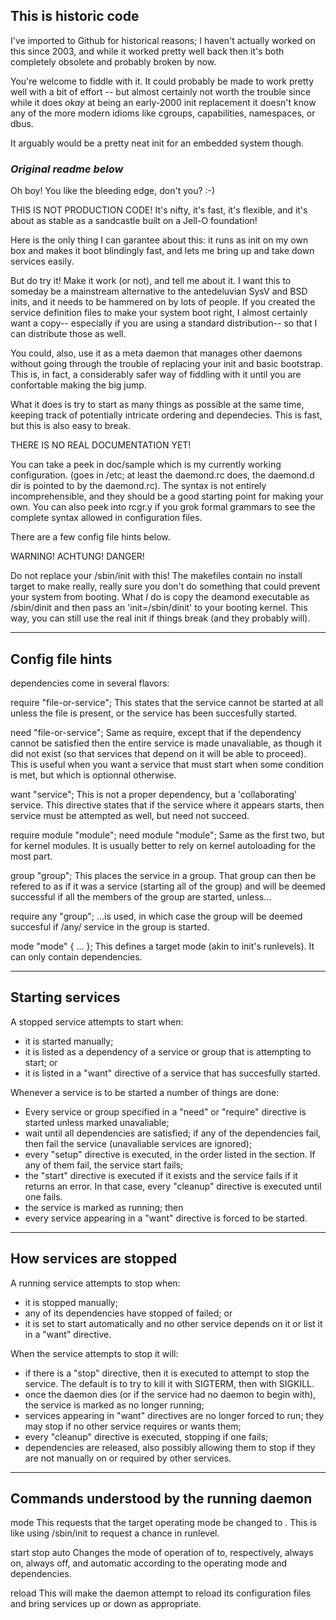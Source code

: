 ## **This is historic code**

I've imported to Github for historical reasons; I haven't actually worked
on this since 2003, and while it worked pretty well back then it's both
completely obsolete and probably broken by now.

You're welcome to fiddle with it.  It could probably be made to work
pretty well with a bit of effort -- but almost certainly not worth the
trouble since while it does _okay_ at being an early-2000 init replacement
it doesn't know any of the more modern idioms like cgroups, capabilities,
namespaces, or dbus.

It arguably would be a pretty neat init for an embedded system though.

### _Original readme below_


Oh boy!  You like the bleeding edge, don't you?  :-)

THIS IS NOT PRODUCTION CODE!  It's nifty, it's fast, it's flexible, and
it's about as stable as a sandcastle built on a Jell-O foundation!

Here is the only thing I can garantee about this: it runs as init on my own
box and makes it boot blindingly fast, and lets me bring up and take down
services easily.

But do try it!  Make it work (or not), and tell me about it.  I want this to
someday be a mainstream alternative to the antedeluvian SysV and BSD inits,
and it needs to be hammered on by lots of people.  If you created the
service definition files to make your system boot right, I almost certainly
want a copy-- especially if you are using a standard distribution-- so that
I can distribute those as well.

You could, also, use it as a meta daemon that manages other daemons without
going through the trouble of replacing your init and basic bootstrap.  This
is, in fact, a considerably safer way of fiddling with it until you are
confortable making the big jump.

What it does is try to start as many things as possible at the same time,
keeping track of potentially intricate ordering and dependecies.  This is
fast, but this is also easy to break.

THERE IS NO REAL DOCUMENTATION YET!

You can take a peek in doc/sample which is my currently working configuration.
(goes in /etc; at least the daemond.rc does, the daemond.d dir is pointed to
by the daemond.rc).  The syntax is not entirely incomprehensible, and they
should be a good starting point for making your own.  You can also peek into
rcgr.y if you grok formal grammars to see the complete syntax allowed in
configuration files.

There are a few config file hints below.

WARNING!  ACHTUNG!  DANGER!

Do not replace your /sbin/init with this!  The makefiles contain no install
target to make really, really sure you don't do something that could prevent
your system from booting.  What *I* do is copy the deamond executable as
/sbin/dinit and then pass an 'init=/sbin/dinit' to your booting kernel.  This
way, you can still use the real init if things break (and they probably will).

-------------------------------------------------------------------------------
Config file hints
-------------------------------------------------------------------------------

dependencies come in several flavors:

  require "file-or-service";
	This states that the service cannot be started at all unless the
	file is present, or the service has been succesfully started.

  need "file-or-service";
        Same as require, except that if the dependency cannot be satisfied
	then the entire service is made unavaliable, as though it did not
	exist (so that services that depend on it will be able to proceed).
	This is useful when you want a service that must start when some
	condition is met, but which is optionnal otherwise.

  want "service";
  	This is not a proper dependency, but a 'collaborating' service.  This
	directive states that if the service where it appears starts, then
	service must be attempted as well, but need not succeed.

  require module "module";
  need module "module";
        Same as the first two, but for kernel modules.  It is usually better
	to rely on kernel autoloading for the most part.

  group "group";
  	This places the service in a group.  That group can then be refered
	to as if it was a service (starting all of the group) and will be
	deemed successful if all the members of the group are started,
	unless...

  require any "group";
  	...is used, in which case the group will be deemed succesful if /any/
	service in the group is started.

  mode "mode" {	... };
	This defines a target mode (akin to init's runlevels).  It can only
	contain dependencies.

-------------------------------------------------------------------------------
Starting services
-------------------------------------------------------------------------------

A stopped service attempts to start when:

- it is started manually;
- it is listed as a dependency of a service or group that is attempting to
  start; or
- it is listed in a "want" directive of a service that has succesfully started.

Whenever a service is to be started a number of things are done:

- Every service or group specified in a "need" or "require" directive is
  started unless marked unavaliable;
- wait until all dependencies are satisfied; if any of the dependencies fail,
  then fail the service (unavaliable services are ignored);
- every "setup" directive is executed, in the order listed in the section.  If
  any of them fail, the service start fails;
- the "start" directive is executed if it exists and the service fails if
  it returns an error.  In that case, every "cleanup" directive is executed
  until one fails.
- the service is marked as running; then
- every service appearing in a "want" directive is forced to be started.

-------------------------------------------------------------------------------
How services are stopped
-------------------------------------------------------------------------------

A running service attempts to stop when:

- it is stopped manually;
- any of its dependencies have stopped of failed; or
- it is set to start automatically and no other service depends on it or list
  it in a "want" directive.

When the service attempts to stop it will:

- if there is a "stop" directive, then it is executed to attempt to stop the
  service.  The default is to try to kill it with SIGTERM, then with SIGKILL.
- once the daemon dies (or if the service had no daemon to begin with), the
  service is marked as no longer running;
- services appearing in "want" directives are no longer forced to run; they
  may stop if no other service requires or wants them;
- every "cleanup" directive is executed, stopping if one fails;
- dependencies are released, also possibly allowing them to stop if they
  are not manually on or required by other services.

-------------------------------------------------------------------------------
Commands understood by the running daemon
-------------------------------------------------------------------------------

  mode <somemode>
  	This requests that the target operating mode be changed to <somemode>.
	This is like using /sbin/init to request a chance in runlevel.

  start <service>
  stop <service>
  auto <service>
        Changes the mode of operation of <service> to, respectively, always on,
	always off, and automatic according to the operating mode and
	dependencies.

  reload
  	This will make the daemon attempt to reload its configuration files and
	bring services up or down as appropriate.

